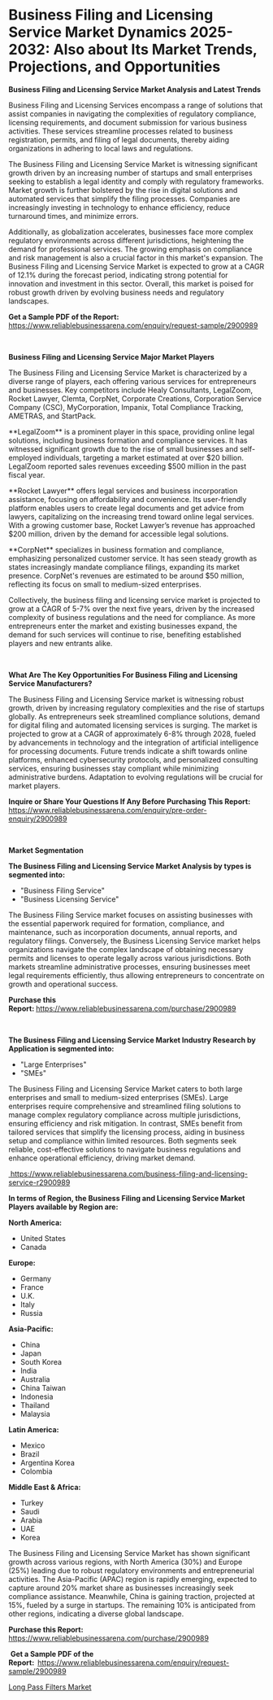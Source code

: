 <p><h1>Business Filing and Licensing Service Market Dynamics 2025-2032: Also about Its Market Trends, Projections, and Opportunities</h1></p><p><strong>Business Filing and Licensing Service Market Analysis and Latest Trends</strong></p>
<p><p>Business Filing and Licensing Services encompass a range of solutions that assist companies in navigating the complexities of regulatory compliance, licensing requirements, and document submission for various business activities. These services streamline processes related to business registration, permits, and filing of legal documents, thereby aiding organizations in adhering to local laws and regulations.</p><p>The Business Filing and Licensing Service Market is witnessing significant growth driven by an increasing number of startups and small enterprises seeking to establish a legal identity and comply with regulatory frameworks. Market growth is further bolstered by the rise in digital solutions and automated services that simplify the filing processes. Companies are increasingly investing in technology to enhance efficiency, reduce turnaround times, and minimize errors.</p><p>Additionally, as globalization accelerates, businesses face more complex regulatory environments across different jurisdictions, heightening the demand for professional services. The growing emphasis on compliance and risk management is also a crucial factor in this market's expansion. The Business Filing and Licensing Service Market is expected to grow at a CAGR of 12.1% during the forecast period, indicating strong potential for innovation and investment in this sector. Overall, this market is poised for robust growth driven by evolving business needs and regulatory landscapes.</p></p>
<p><strong>Get a Sample PDF of the Report:&nbsp;</strong> <a href="https://www.reliablebusinessarena.com/enquiry/request-sample/2900989?utm_campaign=2004&utm_medium=2&utm_source=Github&utm_content=ia&utm_term=16032025&utm_id=business-filing-and-licensing-service">https://www.reliablebusinessarena.com/enquiry/request-sample/2900989</a></p>
<p>&nbsp;</p>
<p><strong>Business Filing and Licensing Service Major Market Players</strong></p>
<p><p>The Business Filing and Licensing Service Market is characterized by a diverse range of players, each offering various services for entrepreneurs and businesses. Key competitors include Healy Consultants, LegalZoom, Rocket Lawyer, Clemta, CorpNet, Corporate Creations, Corporation Service Company (CSC), MyCorporation, Impanix, Total Compliance Tracking, AMETRAS, and StartPack.</p><p>**LegalZoom** is a prominent player in this space, providing online legal solutions, including business formation and compliance services. It has witnessed significant growth due to the rise of small businesses and self-employed individuals, targeting a market estimated at over $20 billion. LegalZoom reported sales revenues exceeding $500 million in the past fiscal year.</p><p>**Rocket Lawyer** offers legal services and business incorporation assistance, focusing on affordability and convenience. Its user-friendly platform enables users to create legal documents and get advice from lawyers, capitalizing on the increasing trend toward online legal services. With a growing customer base, Rocket Lawyer’s revenue has approached $200 million, driven by the demand for accessible legal solutions.</p><p>**CorpNet** specializes in business formation and compliance, emphasizing personalized customer service. It has seen steady growth as states increasingly mandate compliance filings, expanding its market presence. CorpNet's revenues are estimated to be around $50 million, reflecting its focus on small to medium-sized enterprises.</p><p>Collectively, the business filing and licensing service market is projected to grow at a CAGR of 5-7% over the next five years, driven by the increased complexity of business regulations and the need for compliance. As more entrepreneurs enter the market and existing businesses expand, the demand for such services will continue to rise, benefiting established players and new entrants alike.</p></p>
<p>&nbsp;</p>
<p><strong>What Are The Key Opportunities For Business Filing and Licensing Service Manufacturers?</strong></p>
<p><p>The Business Filing and Licensing Service market is witnessing robust growth, driven by increasing regulatory complexities and the rise of startups globally. As entrepreneurs seek streamlined compliance solutions, demand for digital filing and automated licensing services is surging. The market is projected to grow at a CAGR of approximately 6-8% through 2028, fueled by advancements in technology and the integration of artificial intelligence for processing documents. Future trends indicate a shift towards online platforms, enhanced cybersecurity protocols, and personalized consulting services, ensuring businesses stay compliant while minimizing administrative burdens. Adaptation to evolving regulations will be crucial for market players.</p></p>
<p><strong>Inquire or Share Your Questions If Any Before Purchasing This Report:</strong> <a href="https://www.reliablebusinessarena.com/enquiry/pre-order-enquiry/2900989?utm_campaign=2004&utm_medium=2&utm_source=Github&utm_content=ia&utm_term=16032025&utm_id=business-filing-and-licensing-service">https://www.reliablebusinessarena.com/enquiry/pre-order-enquiry/2900989</a></p>
<p>&nbsp;</p>
<p><strong>Market Segmentation</strong></p>
<p><strong>The Business Filing and Licensing Service Market Analysis by types is segmented into:</strong></p>
<p><ul><li>"Business Filing Service"</li><li>"Business Licensing Service"</li></ul></p>
<p><p>The Business Filing Service market focuses on assisting businesses with the essential paperwork required for formation, compliance, and maintenance, such as incorporation documents, annual reports, and regulatory filings. Conversely, the Business Licensing Service market helps organizations navigate the complex landscape of obtaining necessary permits and licenses to operate legally across various jurisdictions. Both markets streamline administrative processes, ensuring businesses meet legal requirements efficiently, thus allowing entrepreneurs to concentrate on growth and operational success.</p></p>
<p><strong>Purchase this Report:&nbsp;</strong><a href="https://www.reliablebusinessarena.com/purchase/2900989?utm_campaign=2004&utm_medium=2&utm_source=Github&utm_content=ia&utm_term=16032025&utm_id=business-filing-and-licensing-service">https://www.reliablebusinessarena.com/purchase/2900989</a></p>
<p>&nbsp;</p>
<p><strong>The Business Filing and Licensing Service Market Industry Research by Application is segmented into:</strong></p>
<p><ul><li>"Large Enterprises"</li><li>"SMEs"</li></ul></p>
<p><p>The Business Filing and Licensing Service Market caters to both large enterprises and small to medium-sized enterprises (SMEs). Large enterprises require comprehensive and streamlined filing solutions to manage complex regulatory compliance across multiple jurisdictions, ensuring efficiency and risk mitigation. In contrast, SMEs benefit from tailored services that simplify the licensing process, aiding in business setup and compliance within limited resources. Both segments seek reliable, cost-effective solutions to navigate business regulations and enhance operational efficiency, driving market demand.</p></p>
<p><a href="https://www.reliablebusinessarena.com/business-filing-and-licensing-service-r2900989?utm_campaign=2004&utm_medium=2&utm_source=Github&utm_content=ia&utm_term=16032025&utm_id=business-filing-and-licensing-service">&nbsp;https://www.reliablebusinessarena.com/business-filing-and-licensing-service-r2900989</a></p>
<p><strong>In terms of Region, the Business Filing and Licensing Service Market Players available by Region are:</strong></p>
<p>
    <p> <strong> North America: </strong>
        <ul>
            <li>United States</li>
            <li>Canada</li>
        </ul>
        </p> 
    <p> <strong> Europe: </strong>
        <ul>
            <li>Germany</li>
            <li>France</li>
            <li>U.K.</li>
            <li>Italy</li>
            <li>Russia</li>
        </ul>
        </p> 
    <p> <strong> Asia-Pacific: </strong>
        <ul>
            <li>China</li>
            <li>Japan</li>
            <li>South Korea</li>
            <li>India</li>
            <li>Australia</li>
            <li>China Taiwan</li>
            <li>Indonesia</li>
            <li>Thailand</li>
            <li>Malaysia</li>
        </ul>
        </p> 
    <p> <strong> Latin America: </strong>
        <ul>
            <li>Mexico</li>
            <li>Brazil</li>
            <li>Argentina Korea</li>
            <li>Colombia</li>
        </ul>
        </p> 
    <p> <strong> Middle East & Africa: </strong>
        <ul>
            <li>Turkey</li>
            <li>Saudi</li>
            <li>Arabia</li>
            <li>UAE</li>
            <li>Korea</li>
        </ul>
    </p>
    </p>
<p><p>The Business Filing and Licensing Service Market has shown significant growth across various regions, with North America (30%) and Europe (25%) leading due to robust regulatory environments and entrepreneurial activities. The Asia-Pacific (APAC) region is rapidly emerging, expected to capture around 20% market share as businesses increasingly seek compliance assistance. Meanwhile, China is gaining traction, projected at 15%, fueled by a surge in startups. The remaining 10% is anticipated from other regions, indicating a diverse global landscape.</p></p>
<p><strong>Purchase this Report: </strong><a href="https://www.reliablebusinessarena.com/purchase/2900989?utm_campaign=2004&utm_medium=2&utm_source=Github&utm_content=ia&utm_term=16032025&utm_id=business-filing-and-licensing-service">https://www.reliablebusinessarena.com/purchase/2900989</a></p>
<p>&nbsp;<strong>Get a Sample PDF of the Report:&nbsp;&nbsp;</strong><a href="https://www.reliablebusinessarena.com/enquiry/request-sample/2900989?utm_campaign=2004&utm_medium=2&utm_source=Github&utm_content=ia&utm_term=16032025&utm_id=business-filing-and-licensing-service">https://www.reliablebusinessarena.com/enquiry/request-sample/2900989</a></p>
<p><strong></strong></p>
<p><p><a href="https://github.com/globismark/Market-Research-Report-List-6/blob/main/long-pass-filters-market.md?utm_campaign=2004&utm_medium=2&utm_source=Github&utm_content=ia&utm_term=16032025&utm_id=business-filing-and-licensing-service">Long Pass Filters Market</a></p></p>